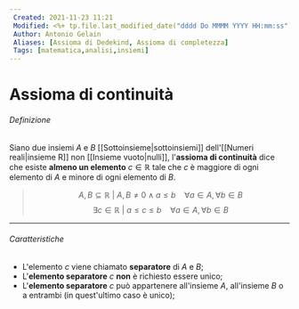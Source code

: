 ```yaml
---
 Created: 2021-11-23 11:21
 Modified: <%+ tp.file.last_modified_date("dddd Do MMMM YYYY HH:mm:ss") %>
 Author: Antonio Gelain
 Aliases: [Assioma di Dedekind, Assioma di completezza]
 Tags: [matematica,analisi,insiemi]
---
```


# Assioma di continuità

###### Definizione

Siano due insiemi $A$ e $B$ [[Sottoinsieme|sottoinsiemi]] dell'[[Numeri reali|insieme R]] non [[Insieme vuoto|nulli]], l'**assioma di continuità** dice che esiste **almeno un elemento** $c \in \mathbb{R}$ tale che $c$ è maggiore di ogni elemento di $A$ e minore di ogni elemento di $B$.

> $$A, B \subseteq \mathbb{R}\ |\ A, B \ne 0 \land a \le b\ \ \ \ \forall a \in A, \forall b \in B$$
> $$\exists c \in \mathbb{R}\ |\ a \le c \le b\ \ \ \ \forall a \in A, \forall b \in B$$

---

###### Caratteristiche

- L'elemento $c$ viene chiamato **separatore** di $A$ e $B$;
- L'**elemento separatore** $c$ **non** è richiesto essere unico;
- L'**elemento separatore** $c$ può appartenere all'insieme $A$, all'insieme $B$ o a entrambi (in quest'ultimo caso è unico);
